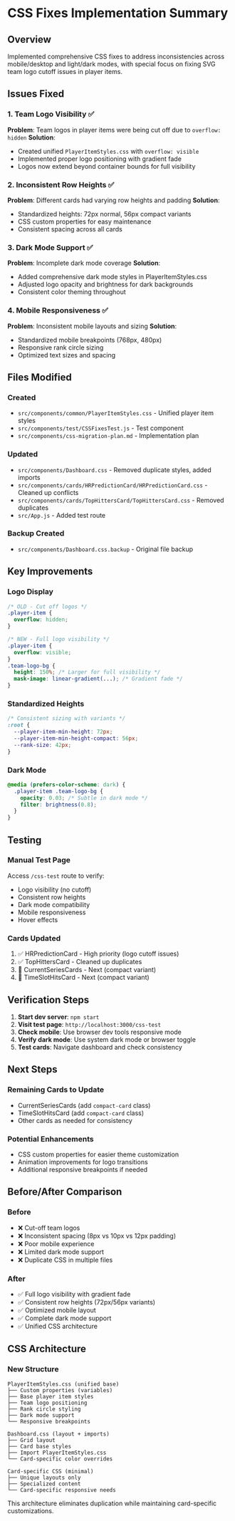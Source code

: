 # CSS Fixes Implementation Summary

## Overview
Implemented comprehensive CSS fixes to address inconsistencies across mobile/desktop and light/dark modes, with special focus on fixing SVG team logo cutoff issues in player items.

## Issues Fixed

### 1. Team Logo Visibility ✅
**Problem**: Team logos in player items were being cut off due to `overflow: hidden`
**Solution**: 
- Created unified `PlayerItemStyles.css` with `overflow: visible`
- Implemented proper logo positioning with gradient fade
- Logos now extend beyond container bounds for full visibility

### 2. Inconsistent Row Heights ✅  
**Problem**: Different cards had varying row heights and padding
**Solution**:
- Standardized heights: 72px normal, 56px compact variants
- CSS custom properties for easy maintenance
- Consistent spacing across all cards

### 3. Dark Mode Support ✅
**Problem**: Incomplete dark mode coverage
**Solution**:
- Added comprehensive dark mode styles in PlayerItemStyles.css
- Adjusted logo opacity and brightness for dark backgrounds
- Consistent color theming throughout

### 4. Mobile Responsiveness ✅
**Problem**: Inconsistent mobile layouts and sizing
**Solution**:
- Standardized mobile breakpoints (768px, 480px)
- Responsive rank circle sizing
- Optimized text sizes and spacing

## Files Modified

### Created
- `src/components/common/PlayerItemStyles.css` - Unified player item styles
- `src/components/test/CSSFixesTest.js` - Test component
- `src/components/css-migration-plan.md` - Implementation plan

### Updated
- `src/components/Dashboard.css` - Removed duplicate styles, added imports
- `src/components/cards/HRPredictionCard/HRPredictionCard.css` - Cleaned up conflicts
- `src/components/cards/TopHittersCard/TopHittersCard.css` - Removed duplicates
- `src/App.js` - Added test route

### Backup Created
- `src/components/Dashboard.css.backup` - Original file backup

## Key Improvements

### Logo Display
```css
/* OLD - Cut off logos */
.player-item {
  overflow: hidden;
}

/* NEW - Full logo visibility */
.player-item {
  overflow: visible;
}
.team-logo-bg {
  height: 150%; /* Larger for full visibility */
  mask-image: linear-gradient(...); /* Gradient fade */
}
```

### Standardized Heights
```css
/* Consistent sizing with variants */
:root {
  --player-item-min-height: 72px;
  --player-item-min-height-compact: 56px;
  --rank-size: 42px;
}
```

### Dark Mode
```css
@media (prefers-color-scheme: dark) {
  .player-item .team-logo-bg {
    opacity: 0.03; /* Subtle in dark mode */
    filter: brightness(0.8);
  }
}
```

## Testing

### Manual Test Page
Access `/css-test` route to verify:
- Logo visibility (no cutoff)
- Consistent row heights
- Dark mode compatibility  
- Mobile responsiveness
- Hover effects

### Cards Updated
1. ✅ HRPredictionCard - High priority (logo cutoff issues)
2. ✅ TopHittersCard - Cleaned up duplicates
3. 🔄 CurrentSeriesCards - Next (compact variant)
4. 🔄 TimeSlotHitsCard - Next (compact variant)

## Verification Steps

1. **Start dev server**: `npm start`
2. **Visit test page**: `http://localhost:3000/css-test`
3. **Check mobile**: Use browser dev tools responsive mode
4. **Verify dark mode**: Use system dark mode or browser toggle
5. **Test cards**: Navigate dashboard and check consistency

## Next Steps

### Remaining Cards to Update
- CurrentSeriesCards (add `compact-card` class)
- TimeSlotHitsCard (add `compact-card` class)  
- Other cards as needed for consistency

### Potential Enhancements
- CSS custom properties for easier theme customization
- Animation improvements for logo transitions
- Additional responsive breakpoints if needed

## Before/After Comparison

### Before
- ❌ Cut-off team logos
- ❌ Inconsistent spacing (8px vs 10px vs 12px padding)
- ❌ Poor mobile experience  
- ❌ Limited dark mode support
- ❌ Duplicate CSS in multiple files

### After  
- ✅ Full logo visibility with gradient fade
- ✅ Consistent row heights (72px/56px variants)
- ✅ Optimized mobile layout
- ✅ Complete dark mode support
- ✅ Unified CSS architecture

## CSS Architecture

### New Structure
```
PlayerItemStyles.css (unified base)
├── Custom properties (variables)
├── Base player item styles  
├── Team logo positioning
├── Rank circle styling
├── Dark mode support
└── Responsive breakpoints

Dashboard.css (layout + imports)
├── Grid layout
├── Card base styles
├── Import PlayerItemStyles.css
└── Card-specific color overrides

Card-specific CSS (minimal)
├── Unique layouts only
├── Specialized content
└── Card-specific responsive needs
```

This architecture eliminates duplication while maintaining card-specific customizations.